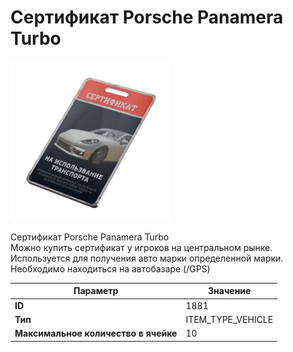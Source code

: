 # Сертификат Porsche Panamera Turbo

![Item Image](../img/1881.webp?raw=true)

Сертификат Porsche Panamera Turbo<br>Можно купить сертификат у игроков на центральном рынке.<br>Используется для получения авто марки определенной марки.<br>Необходимо находиться на автобазаре (/GPS)


| Параметр | Значение |
|----------|----------|
| **ID** | 1881 |
| **Тип** | ITEM_TYPE_VEHICLE |
| **Максимальное количество в ячейке** | 10 |

